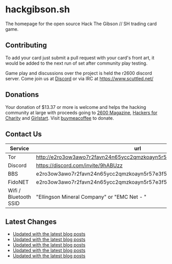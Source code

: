 # hackgibson.sh
The homepage for the open source Hack The Gibson // SH trading card game.


## Contributing

To add your card just submit a pull request with your card's front art, it would be added to the next run of set after community play testing.

Game play and discussions over the project is held the r2600 discord server. Come join us at [Discord](https://discord.com/invite/9hABUzz) or via IRC at https://www.scuttled.net/


## Donations

Your donation of $13.37 or more is welcome and helps the hacking community at large with proceeds going to [2600 Magazine](https://2600.com/), [Hackers for Charity](https://hackersforcharity.org) and [Girlstart](https://girlstart.org).  Visit [buymeacoffee](https://www.buymeacoffee.com/hackgibson.sh) to donate.


## Contact Us

Service | url
-|-
Tor | http://e2ro3ow3awo7r2favn24n65ycc2qmzkoayn5r57e3f56nvjwdcgg32ad.onion
Discord | https://discord.com/invite/9hABUzz
BBS | e2ro3ow3awo7r2favn24n65ycc2qmzkoayn5r57e3f56nvjwdcgg32ad.onion:23
FidoNET | e2ro3ow3awo7r2favn24n65ycc2qmzkoayn5r57e3f56nvjwdcgg32ad.onion:24554
Wifi / Bluetooth SSID | "Ellingson Mineral Company" or "EMC Net - <fidonet address>"

## Latest Changes
<!-- BLOG-POST-LIST:START -->
- [Updated with the latest blog posts](https://github.com/DFW2600/hackgibson.sh/commit/41c9705b7712907414c81d61c3298ad17e30fb90)
- [Updated with the latest blog posts](https://github.com/DFW2600/hackgibson.sh/commit/4d0a9da33d4d0cbd96c53aa66fb7ef4b681d8952)
- [Updated with the latest blog posts](https://github.com/DFW2600/hackgibson.sh/commit/f97c769af17b90b2ad2c474f4e4f6e0ee585a0d7)
- [Updated with the latest blog posts](https://github.com/DFW2600/hackgibson.sh/commit/367b42b1b576b8d9e580a394ab1a52f18cd153c4)
- [Updated with the latest blog posts](https://github.com/DFW2600/hackgibson.sh/commit/95c82d0f72b2b49046932366d02013261654d79f)
<!-- BLOG-POST-LIST:END -->
